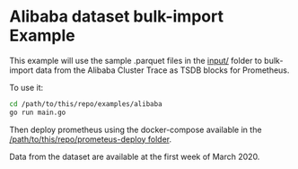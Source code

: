 # Alibaba dataset bulk-import Example

This example will use the sample .parquet files in the [input/](input/) folder to bulk-import data from the Alibaba Cluster Trace
as TSDB blocks for Prometheus.

To use it:
```bash
cd /path/to/this/repo/examples/alibaba
go run main.go
```

Then deploy prometheus using the docker-compose available in the [/path/to/this/repo/prometeus-deploy folder](https://github.com/aleskandro/go-prometheus-backfiller/tree/master/prometheus-deploy).

Data from the dataset are available at the first week of March 2020. 


